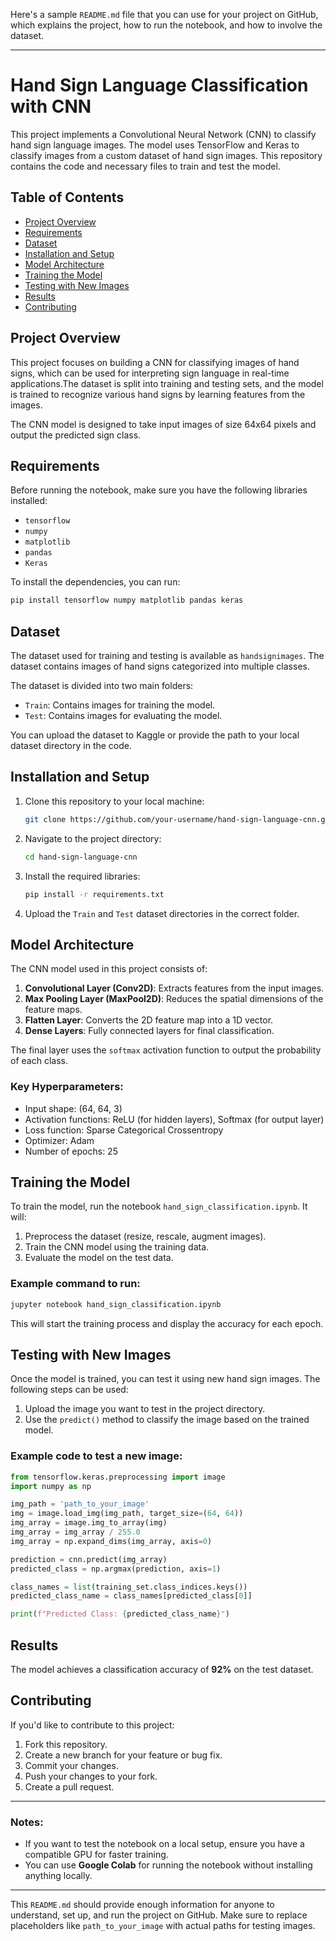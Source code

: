 Here's a sample `README.md` file that you can use for your project on GitHub, which explains the project, how to run the notebook, and how to involve the dataset.

---

# Hand Sign Language Classification with CNN

This project implements a Convolutional Neural Network (CNN) to classify hand sign language images. The model uses TensorFlow and Keras to classify images from a custom dataset of hand sign images. This repository contains the code and necessary files to train and test the model.

## Table of Contents
- [Project Overview](#project-overview)
- [Requirements](#requirements)
- [Dataset](#dataset)
- [Installation and Setup](#installation-and-setup)
- [Model Architecture](#model-architecture)
- [Training the Model](#training-the-model)
- [Testing with New Images](#testing-with-new-images)
- [Results](#results)
- [Contributing](#contributing)

## Project Overview
This project focuses on building a CNN for classifying images of hand signs, which can be used for interpreting sign language in real-time applications.The dataset is split into training and testing sets, and the model is trained to recognize various hand signs by learning features from the images.

The CNN model is designed to take input images of size 64x64 pixels and output the predicted sign class.

## Requirements

Before running the notebook, make sure you have the following libraries installed:

- `tensorflow`
- `numpy`
- `matplotlib`
- `pandas`
- `Keras`

To install the dependencies, you can run:

```bash
pip install tensorflow numpy matplotlib pandas keras
```

## Dataset

The dataset used for training and testing is available as `handsignimages`. The dataset contains images of hand signs categorized into multiple classes.

The dataset is divided into two main folders:
- `Train`: Contains images for training the model.
- `Test`: Contains images for evaluating the model.

You can upload the dataset to Kaggle or provide the path to your local dataset directory in the code.

## Installation and Setup

1. Clone this repository to your local machine:

   ```bash
   git clone https://github.com/your-username/hand-sign-language-cnn.git
   ```

2. Navigate to the project directory:

   ```bash
   cd hand-sign-language-cnn
   ```

3. Install the required libraries:

   ```bash
   pip install -r requirements.txt
   ```

4. Upload the `Train` and `Test` dataset directories in the correct folder.

## Model Architecture

The CNN model used in this project consists of:

1. **Convolutional Layer (Conv2D)**: Extracts features from the input images.
2. **Max Pooling Layer (MaxPool2D)**: Reduces the spatial dimensions of the feature maps.
3. **Flatten Layer**: Converts the 2D feature map into a 1D vector.
4. **Dense Layers**: Fully connected layers for final classification.

The final layer uses the `softmax` activation function to output the probability of each class.

### Key Hyperparameters:
- Input shape: (64, 64, 3)
- Activation functions: ReLU (for hidden layers), Softmax (for output layer)
- Loss function: Sparse Categorical Crossentropy
- Optimizer: Adam
- Number of epochs: 25

## Training the Model

To train the model, run the notebook `hand_sign_classification.ipynb`. It will:

1. Preprocess the dataset (resize, rescale, augment images).
2. Train the CNN model using the training data.
3. Evaluate the model on the test data.

### Example command to run:

```bash
jupyter notebook hand_sign_classification.ipynb
```

This will start the training process and display the accuracy for each epoch.

## Testing with New Images

Once the model is trained, you can test it using new hand sign images. The following steps can be used:

1. Upload the image you want to test in the project directory.
2. Use the `predict()` method to classify the image based on the trained model.

### Example code to test a new image:

```python
from tensorflow.keras.preprocessing import image
import numpy as np

img_path = 'path_to_your_image'
img = image.load_img(img_path, target_size=(64, 64))
img_array = image.img_to_array(img)
img_array = img_array / 255.0
img_array = np.expand_dims(img_array, axis=0)

prediction = cnn.predict(img_array)
predicted_class = np.argmax(prediction, axis=1)

class_names = list(training_set.class_indices.keys())
predicted_class_name = class_names[predicted_class[0]]

print(f"Predicted Class: {predicted_class_name}")
```

## Results

The model achieves a classification accuracy of **92%** on the test dataset.

## Contributing

If you'd like to contribute to this project:

1. Fork this repository.
2. Create a new branch for your feature or bug fix.
3. Commit your changes.
4. Push your changes to your fork.
5. Create a pull request.

---

### Notes:
- If you want to test the notebook on a local setup, ensure you have a compatible GPU for faster training.
- You can use **Google Colab** for running the notebook without installing anything locally.

---

This `README.md` should provide enough information for anyone to understand, set up, and run the project on GitHub. Make sure to replace placeholders like `path_to_your_image` with actual paths for testing images.
